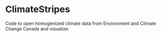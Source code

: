 # ClimateStripes
Code to open homogenized climate data from Environment and Climate Change Canada and visualize. 
